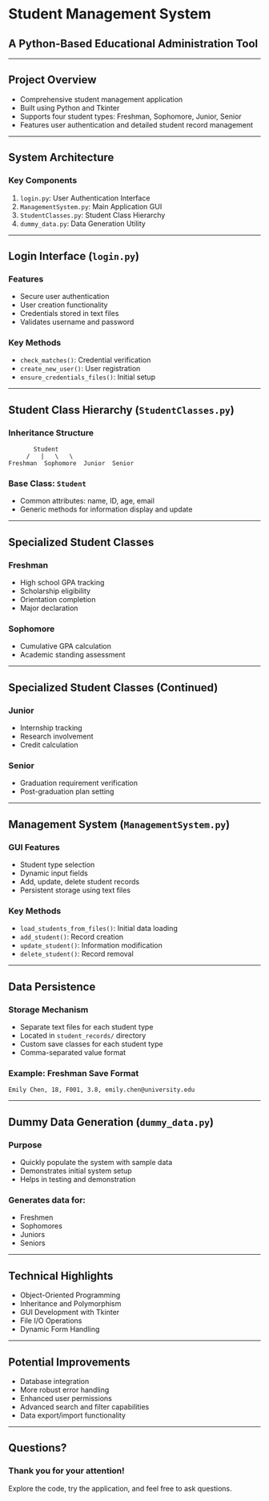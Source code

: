 # Student Management System
## A Python-Based Educational Administration Tool

---

## Project Overview
- Comprehensive student management application
- Built using Python and Tkinter
- Supports four student types: Freshman, Sophomore, Junior, Senior
- Features user authentication and detailed student record management

---

## System Architecture
### Key Components
1. `login.py`: User Authentication Interface
2. `ManagementSystem.py`: Main Application GUI
3. `StudentClasses.py`: Student Class Hierarchy
4. `dummy_data.py`: Data Generation Utility

---

## Login Interface (`login.py`)
### Features
- Secure user authentication
- User creation functionality
- Credentials stored in text files
- Validates username and password

### Key Methods
- `check_matches()`: Credential verification
- `create_new_user()`: User registration
- `ensure_credentials_files()`: Initial setup

---

## Student Class Hierarchy (`StudentClasses.py`)
### Inheritance Structure
```
       Student
     /   |   \   \
Freshman  Sophomore  Junior  Senior
```

### Base Class: `Student`
- Common attributes: name, ID, age, email
- Generic methods for information display and update

---

## Specialized Student Classes
### Freshman
- High school GPA tracking
- Scholarship eligibility
- Orientation completion
- Major declaration

### Sophomore
- Cumulative GPA calculation
- Academic standing assessment

---

## Specialized Student Classes (Continued)
### Junior
- Internship tracking
- Research involvement
- Credit calculation

### Senior
- Graduation requirement verification
- Post-graduation plan setting

---

## Management System (`ManagementSystem.py`)
### GUI Features
- Student type selection
- Dynamic input fields
- Add, update, delete student records
- Persistent storage using text files

### Key Methods
- `load_students_from_files()`: Initial data loading
- `add_student()`: Record creation
- `update_student()`: Information modification
- `delete_student()`: Record removal

---

## Data Persistence
### Storage Mechanism
- Separate text files for each student type
- Located in `student_records/` directory
- Custom save classes for each student type
- Comma-separated value format

### Example: Freshman Save Format
```
Emily Chen, 18, F001, 3.8, emily.chen@university.edu
```

---

## Dummy Data Generation (`dummy_data.py`)
### Purpose
- Quickly populate the system with sample data
- Demonstrates initial system setup
- Helps in testing and demonstration

### Generates data for:
- Freshmen
- Sophomores
- Juniors
- Seniors

---

## Technical Highlights
- Object-Oriented Programming
- Inheritance and Polymorphism
- GUI Development with Tkinter
- File I/O Operations
- Dynamic Form Handling

---

## Potential Improvements
- Database integration
- More robust error handling
- Enhanced user permissions
- Advanced search and filter capabilities
- Data export/import functionality

---

## Questions?
### Thank you for your attention!
Explore the code, try the application, and feel free to ask questions.